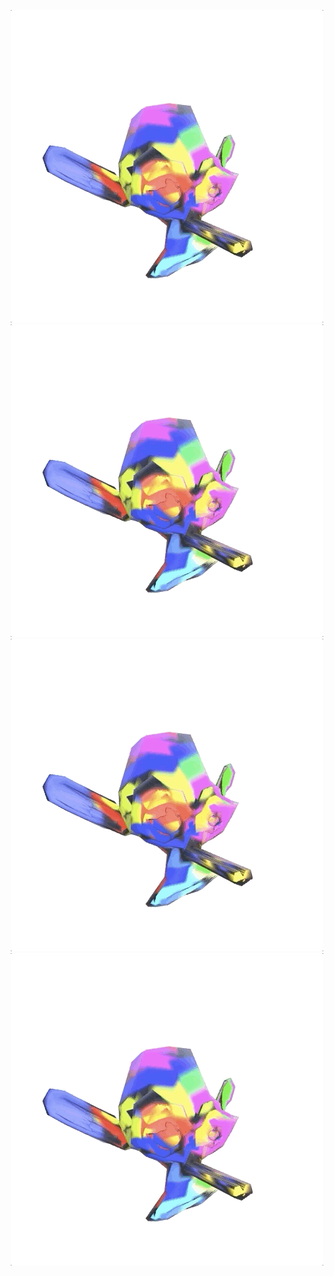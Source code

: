 <p align="center">
  <img src="public/monkey5.gif" alt="animated" />
  <img src="public/monkey5.gif" alt="animated" />
  <img src="public/monkey5.gif" alt="animated" />
  <img src="public/monkey5.gif" alt="animated" />
</p>